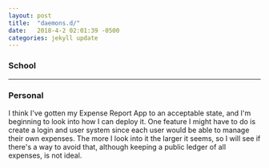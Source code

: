 ```yaml
---
layout: post
title:  "daemons.d/"
date:   2018-4-2 02:01:39 -0500
categories: jekyll update
---
```


### School



---

### Personal

I think I've gotten my Expense Report App to an acceptable state, and I'm beginning to look into how I can deploy it.
One feature I might have to do is create a login and user system since each user would be able to manage their own expenses. The more I look into it the larger it seems, so I will see if there's a way to avoid that, although keeping a public ledger of all expenses, is not ideal.


